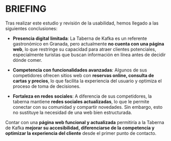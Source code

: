 

# BRIEFING

Tras realizar este estudio y revisión de la usabilidad, hemos llegado a las siguientes conclusiones:

- **Presencia digital limitada**: La Taberna de Kafka es un referente gastronómico en Granada, pero actualmente **no cuenta con una página web**, lo que restringe su capacidad para atraer clientes potenciales, especialmente turistas que buscan información en línea antes de decidir dónde comer.

- **Competencia con funcionalidades avanzadas**: Algunos de sus competidores ofrecen sitios web con **reservas online, consulta de cartas y precios**, lo que facilita la experiencia del usuario y optimiza el proceso de toma de decisiones.

- **Fortaleza en redes sociales**: A diferencia de sus competidores, la taberna mantiene **redes sociales actualizadas**, lo que le permite conectar con su comunidad y compartir novedades. Sin embargo, esto no sustituye la necesidad de una web bien estructurada.

Contar con una **página web funcional y actualizada** permitiría a la Taberna de Kafka **mejorar su accesibilidad, diferenciarse de la competencia y optimizar la experiencia del cliente** desde el primer punto de contacto.
